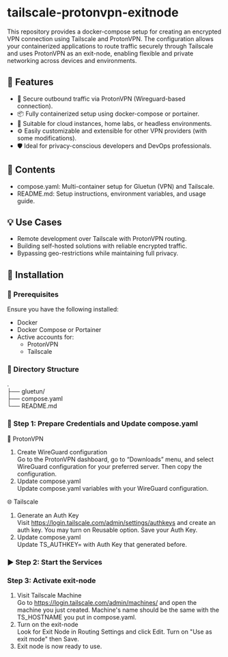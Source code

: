 # tailscale-protonvpn-exitnode
This repository provides a docker-compose setup for creating an encrypted VPN connection using Tailscale and ProtonVPN. The configuration allows your containerized applications to route traffic securely through Tailscale and uses ProtonVPN as an exit-node, enabling flexible and private networking across devices and environments.

## 🔧 Features

- 🔐 Secure outbound traffic via ProtonVPN (Wireguard-based connection).
- 📦 Fully containerized setup using docker-compose or portainer.
- 🧩 Suitable for cloud instances, home labs, or headless environments.
- ⚙️ Easily customizable and extensible for other VPN providers (with some modifications).
- 🛡️ Ideal for privacy-conscious developers and DevOps professionals.


## 📁 Contents

- compose.yaml: Multi-container setup for Gluetun (VPN) and Tailscale.
- README.md: Setup instructions, environment variables, and usage guide.


## 💡 Use Cases

- Remote development over Tailscale with ProtonVPN routing.
- Building self-hosted solutions with reliable encrypted traffic.
- Bypassing geo-restrictions while maintaining full privacy.

## 🚀 Installation

### 🧰 Prerequisites

Ensure you have the following installed:
- Docker
- Docker Compose or Portainer
- Active accounts for:
  - ProtonVPN
  - Tailscale

### 📁 Directory Structure

.</br>
├── gluetun/</br>
├── compose.yaml</br>
└── README.md

### 🔑 Step 1: Prepare Credentials and Update compose.yaml

🔐 ProtonVPN
1.  Create WireGuard configuration\
    Go to the ProtonVPN dashboard, go to “Downloads” menu, and select WireGuard configuration for your preferred server. Then copy the configuration.
2.  Update compose.yaml\
    Update compose.yaml variables with your WireGuard configuration.

🌐 Tailscale
1.  Generate an Auth Key\
    Visit https://login.tailscale.com/admin/settings/authkeys and create an auth key. You may turn on Reusable option. Save your Auth Key.
2.  Update compose.yaml\
    Update TS_AUTHKEY= with Auth Key that generated before.

### ▶️ Step 2: Start the Services

### Step 3: Activate exit-node
1.  Visit Tailscale Machine\
    Go to https://login.tailscale.com/admin/machines/ and open the machine you just created. Machine's name should be the same with the TS_HOSTNAME you put in compose.yaml.
2.  Turn on the exit-node\
    Look for Exit Node in Routing Settings and click Edit. Turn on "Use as exit mode" then Save.
3.  Exit node is now ready to use.
